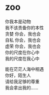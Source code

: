 # zoo
 你我本是动物  
 我不该责备你的本性  
   贪婪 你会，我也会  
   自私 你会，我也会  
   虚荣 你会，我也会  
你的尺度在你心中  
我的尺度在我心中  

能在茫茫人海中相遇  
你好，陌生人  
请给我足够的尊重  
我会拿出我的……  
